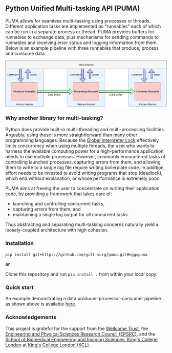 ## Python Unified Multi-tasking API (PUMA)

PUMA allows for seamless multi-tasking using processes or threads.
Different application tasks are implemented as "runnables" each of which can be run in a separate process or thread.
PUMA provides buffers for runnables to exchange data, plus mechanisms for sending commands to runnables and receiving error status and logging information from them.
Below is an example pipeline with three runnables that produce, process and consume data.

![PUMA example using multiple processes][example]

[example]: ./resources/example.png

### Why another library for multi-tasking?

Python does provide built-in multi-threading and multi-processing facilities.
Arguably, using these is more straightforward than many other programming languages.
Because the [Global Interpreter Lock][gil] effectively limits concurrency when using multiple threads, the user who wants to harness the available computing power for a high-performance application needs to use multiple processes.
However, commonly encountered tasks of controlling launched processes, capturing errors from them, and allowing them to write to a single log file require writing boilerplate code.
In addition, effort needs to be invested to avoid writing programs that stop (deadlock), which end without explanation, or whose performance is extremely poor.

[gil]: https://wiki.python.org/moin/GlobalInterpreterLock

PUMA aims at freeing the user to concentrate on writing their application code, by providing a framework that takes care of:
* launching and controlling concurrent tasks,
* capturing errors from them, and
* maintaining a single log output for all concurrent tasks.

Thus abstracting and separating multi-tasking concerns naturally yield a loosely-coupled architecture with high cohesion.

### Installation

`pip install git+https://github.com/gift-surg/puma.git#egg=puma`

**or**

Clone this repository and run `pip install .` from within your local copy.

### Quick start

An example demonstrating a data producer-processor-consumer pipeline as shown above is available [here][prod-proc-cons].

[prod-proc-cons]: ./demos/producer_consumer_pipeline/main.py

### Acknowledgements

This project is grateful for the support from
the [Wellcome Trust][wt],
the [Engineering and Physical Sciences Research Council (EPSRC)][epsrc],
and
the [School of Biomedical Engineering and Imaging Sciences, King's College London][bmeis] at [King's College London (KCL)][kcl].

[wt]: https://wellcome.ac.uk/
[epsrc]: https://www.epsrc.ac.uk/
[kcl]: http://www.kcl.ac.uk
[bmeis]: https://www.kcl.ac.uk/lsm/research/divisions/imaging/index.aspx
